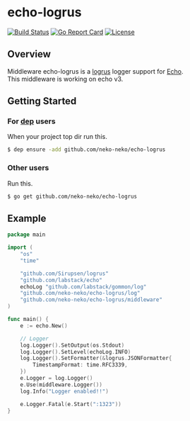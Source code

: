 # echo-logrus
[![Build Status](https://travis-ci.org/neko-neko/echo-logrus.svg?branch=master)](https://travis-ci.org/neko-neko/echo-logrus)
[![Go Report Card](https://goreportcard.com/badge/github.com/neko-neko/echo-logrus)](https://goreportcard.com/report/github.com/neko-neko/echo-logrus)
[![License](http://img.shields.io/badge/license-mit-blue.svg?style=flat-square)](https://raw.githubusercontent.com/neko-neko/echo-logrus/master/LICENSE)

## Overview
Middleware echo-logrus is a [logrus](https://github.com/sirupsen/logrus) logger support for [Echo](https://github.com/labstack/echo).  
This middleware is working on echo v3.

## Getting Started
### For [dep](https://github.com/golang/dep) users
When your project top dir run this.  
```bash
$ dep ensure -add github.com/neko-neko/echo-logrus
```

### Other users
Run this.  
```bash
$ go get github.com/neko-neko/echo-logrus
```

## Example
```go
package main

import (
	"os"
	"time"

	"github.com/Sirupsen/logrus"
	"github.com/labstack/echo"
	echoLog "github.com/labstack/gommon/log"
	"github.com/neko-neko/echo-logrus/log"
	"github.com/neko-neko/echo-logrus/middleware"
)

func main() {
	e := echo.New()

	// Logger
	log.Logger().SetOutput(os.Stdout)
	log.Logger().SetLevel(echoLog.INFO)
	log.Logger().SetFormatter(&logrus.JSONFormatter{
		TimestampFormat: time.RFC3339,
	})
	e.Logger = log.Logger()
	e.Use(middleware.Logger())
	log.Info("Logger enabled!!")

	e.Logger.Fatal(e.Start(":1323"))
}
```
